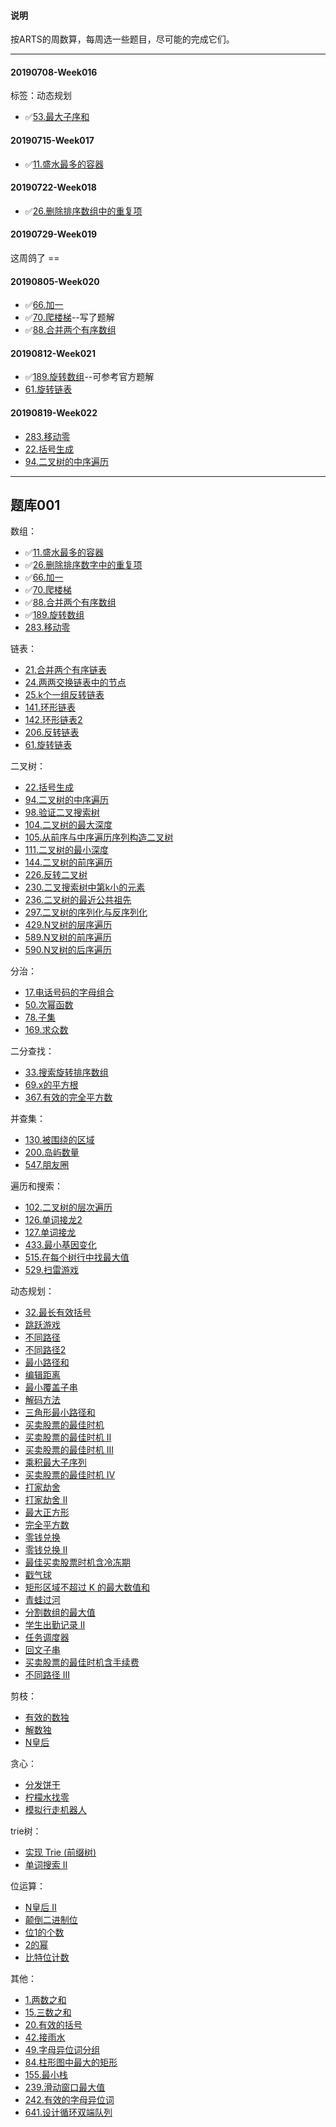 #### 说明

按ARTS的周数算，每周选一些题目，尽可能的完成它们。


---

#### 20190708-Week016
标签：动态规划
- ✅[53.最大子序和](https://leetcode-cn.com/problems/maximum-subarray/)

#### 20190715-Week017
- ✅[11.盛水最多的容器](https://leetcode-cn.com/problems/container-with-most-water/)

#### 20190722-Week018
- ✅[26.删除排序数组中的重复项](https://leetcode-cn.com/problems/remove-duplicates-from-sorted-array/)

#### 20190729-Week019
这周鸽了 ==

#### 20190805-Week020
- ✅[66.加一](https://leetcode-cn.com/problems/plus-one/)
- ✅[70.爬楼梯](https://leetcode-cn.com/problems/climbing-stairs/)--写了题解
- ✅[88.合并两个有序数组](https://leetcode-cn.com/problems/merge-sorted-array/)

#### 20190812-Week021
- ✅[189.旋转数组](https://leetcode-cn.com/problems/rotate-array/)--可参考官方题解
- [61.旋转链表](https://leetcode-cn.com/problems/rotate-list/)


#### 20190819-Week022
- [283.移动零](https://leetcode-cn.com/problems/move-zeroes/)
- [22.括号生成](https://leetcode-cn.com/problems/generate-parentheses/)
- [94.二叉树的中序遍历](https://leetcode-cn.com/problems/binary-tree-inorder-traversal/description/)



-------

## 题库001

数组：
- ✅[11.盛水最多的容器](https://leetcode-cn.com/problems/container-with-most-water/)
- ✅[26.删除排序数字中的重复项](https://leetcode-cn.com/problems/remove-duplicates-from-sorted-array/)
- ✅[66.加一](https://leetcode-cn.com/problems/plus-one/)
- ✅[70.爬楼梯](https://leetcode-cn.com/problems/climbing-stairs/)
- ✅[88.合并两个有序数组](https://leetcode-cn.com/problems/merge-sorted-array/)
- ✅[189.旋转数组](https://leetcode-cn.com/problems/rotate-array/)
- [283.移动零](https://leetcode-cn.com/problems/move-zeroes/)


链表：
- [21.合并两个有序链表](https://leetcode-cn.com/problems/merge-two-sorted-lists/)
- [24.两两交换链表中的节点](https://leetcode-cn.com/problems/swap-nodes-in-pairs/)
- [25.k个一组反转链表](https://leetcode-cn.com/problems/reverse-nodes-in-k-group/)
- [141.环形链表](https://leetcode-cn.com/problems/linked-list-cycle/)
- [142.环形链表2](https://leetcode-cn.com/problems/linked-list-cycle-ii/)
- [206.反转链表](https://leetcode-cn.com/problems/reverse-linked-list/)
- [61.旋转链表](https://leetcode-cn.com/problems/rotate-list/)


二叉树：
- [22.括号生成](https://leetcode-cn.com/problems/generate-parentheses/)
- [94.二叉树的中序遍历](https://leetcode-cn.com/problems/binary-tree-inorder-traversal/description/)
- [98.验证二叉搜索树](https://leetcode-cn.com/problems/validate-binary-search-tree/)
- [104.二叉树的最大深度](https://leetcode-cn.com/problems/maximum-depth-of-binary-tree/)
- [105.从前序与中序遍历序列构造二叉树](https://leetcode-cn.com/problems/construct-binary-tree-from-preorder-and-inorder-traversal/)
- [111.二叉树的最小深度](https://leetcode-cn.com/problems/minimum-depth-of-binary-tree/)
- [144.二叉树的前序遍历](https://leetcode-cn.com/problems/binary-tree-preorder-traversal/description/)
- [226.反转二叉树](https://leetcode-cn.com/problems/invert-binary-tree/description/)
- [230.二叉搜索树中第k小的元素](https://leetcode-cn.com/problems/kth-smallest-element-in-a-bst/comments/)
- [236.二叉树的最近公共祖先](https://leetcode-cn.com/problems/lowest-common-ancestor-of-a-binary-tree/)
- [297.二叉树的序列化与反序列化](https://leetcode-cn.com/problems/serialize-and-deserialize-binary-tree/)
- [429.N叉树的层序遍历](https://leetcode-cn.com/problems/n-ary-tree-level-order-traversal/description/)
- [589.N叉树的前序遍历](https://leetcode-cn.com/problems/n-ary-tree-preorder-traversal/description)
- [590.N叉树的后序遍历](https://leetcode-cn.com/problems/n-ary-tree-postorder-traversal/description/)


分治：
- [17.电话号码的字母组合](https://leetcode-cn.com/problems/letter-combinations-of-a-phone-number/)
- [50.次幂函数](https://leetcode-cn.com/problems/powx-n/description/)
- [78.子集](https://leetcode-cn.com/problems/subsets/)
- [169.求众数](https://leetcode-cn.com/problems/majority-element/description/)


二分查找：
- [33.搜索旋转排序数组](https://leetcode-cn.com/problems/search-in-rotated-sorted-array/)
- [69.x的平方根](https://leetcode-cn.com/problems/sqrtx/)
- [367.有效的完全平方数](https://leetcode-cn.com/problems/valid-perfect-square/)


并查集：
- [130.被围绕的区域](https://leetcode-cn.com/problems/surrounded-regions/#/description)
- [200.岛屿数量](https://leetcode-cn.com/problems/number-of-islands/)
- [547.朋友圈](https://leetcode-cn.com/problems/friend-circles/#/description)


遍历和搜索：
- [102.二叉树的层次遍历](https://leetcode-cn.com/problems/binary-tree-level-order-traversal/#/description)
- [126.单词接龙2](https://leetcode-cn.com/problems/word-ladder-ii/description/)
- [127.单词接龙](https://leetcode-cn.com/problems/word-ladder/description/)
- [433.最小基因变化](https://leetcode-cn.com/problems/minimum-genetic-mutation/#/description)
- [515.在每个树行中找最大值](https://leetcode-cn.com/problems/find-largest-value-in-each-tree-row/#/description)
- [529.扫雷游戏](https://leetcode-cn.com/problems/minesweeper/description/)


动态规划：
- [32.最长有效括号](https://leetcode-cn.com/problems/longest-valid-parentheses/)
- [跳跃游戏](https://leetcode-cn.com/problems/jump-game/)
- [不同路径](https://leetcode-cn.com/problems/unique-paths/)
- [不同路径2](https://leetcode-cn.com/problems/unique-paths-ii/)
- [最小路径和](https://leetcode-cn.com/problems/minimum-path-sum/)
- [编辑距离](https://leetcode-cn.com/problems/edit-distance/)
- [最小覆盖子串](https://leetcode-cn.com/problems/minimum-window-substring/) 
- [解码方法](https://leetcode-cn.com/problems/decode-ways)
- [三角形最小路径和](https://leetcode-cn.com/problems/triangle/description/)
- [买卖股票的最佳时机](https://leetcode-cn.com/problems/best-time-to-buy-and-sell-stock/#/description)
- [买卖股票的最佳时机 II](https://leetcode-cn.com/problems/best-time-to-buy-and-sell-stock-ii/)
- [买卖股票的最佳时机 III](https://leetcode-cn.com/problems/best-time-to-buy-and-sell-stock-iii/)
- [乘积最大子序列](https://leetcode-cn.com/problems/maximum-product-subarray/description/)
- [买卖股票的最佳时机 IV](https://leetcode-cn.com/problems/best-time-to-buy-and-sell-stock-iv/)
- [打家劫舍](https://leetcode-cn.com/problems/house-robber/)
- [打家劫舍 II](https://leetcode-cn.com/problems/house-robber-ii/description/)
- [最大正方形](https://leetcode-cn.com/problems/maximal-square/)
- [完全平方数](https://leetcode-cn.com/problems/perfect-squares/)
- [零钱兑换](https://leetcode-cn.com/problems/coin-change/description/)
- [零钱兑换 II](https://leetcode-cn.com/problems/coin-change-2/)
- [最佳买卖股票时机含冷冻期](https://leetcode-cn.com/problems/best-time-to-buy-and-sell-stock-with-cooldown/)
- [戳气球](https://leetcode-cn.com/problems/burst-balloons/)
- [矩形区域不超过 K 的最大数值和](https://leetcode-cn.com/problems/max-sum-of-rectangle-no-larger-than-k/)
- [青蛙过河](https://leetcode-cn.com/problems/frog-jump/)
- [分割数组的最大值](https://leetcode-cn.com/problems/split-array-largest-sum)
- [学生出勤记录 II](https://leetcode-cn.com/problems/student-attendance-record-ii/)
- [任务调度器](https://leetcode-cn.com/problems/task-scheduler/)
- [回文子串](https://leetcode-cn.com/problems/palindromic-substrings/)
- [买卖股票的最佳时机含手续费](https://leetcode-cn.com/problems/best-time-to-buy-and-sell-stock-with-transaction-fee/)
- [不同路径 III ](https://leetcode-cn.com/problems/unique-paths-iii/)


剪枝：
- [有效的数独](https://leetcode-cn.com/problems/valid-sudoku/description/)
- [解数独](https://leetcode-cn.com/problems/sudoku-solver/#/description)
- [N皇后](https://leetcode-cn.com/problems/n-queens/)


贪心：
- [分发饼干](https://leetcode-cn.com/problems/assign-cookies/description/)
- [柠檬水找零](https://leetcode-cn.com/problems/lemonade-change/description/) 
- [模拟行走机器人](https://leetcode-cn.com/problems/walking-robot-simulation/description/)

trie树：
- [实现 Trie (前缀树) ](https://leetcode-cn.com/problems/implement-trie-prefix-tree/#/description)
- [单词搜索 II ](https://leetcode-cn.com/problems/word-search-ii/)

位运算：
- [N皇后 II ](https://leetcode-cn.com/problems/n-queens-ii/description/)
- [颠倒二进制位](https://leetcode-cn.com/problems/reverse-bits/)
- [位1的个数](https://leetcode-cn.com/problems/number-of-1-bits/)
- [2的幂](https://leetcode-cn.com/problems/power-of-two/)
- [比特位计数](https://leetcode-cn.com/problems/counting-bits/description/)


其他：
- [1.两数之和](https://leetcode-cn.com/problems/two-sum/)
- [15.三数之和](https://leetcode-cn.com/problems/3sum/)
- [20.有效的括号](https://leetcode-cn.com/problems/valid-parentheses/description/)
- [42.接雨水](https://leetcode-cn.com/problems/trapping-rain-water/)
- [49.字母异位词分组](https://leetcode-cn.com/problems/group-anagrams/)
- [84.柱形图中最大的矩形](https://leetcode-cn.com/problems/largest-rectangle-in-histogram/)
- [155.最小栈](https://leetcode-cn.com/problems/min-stack/)
- [239.滑动窗口最大值](https://leetcode-cn.com/problems/sliding-window-maximum/)
- [242.有效的字母异位词](https://leetcode-cn.com/problems/valid-anagram/description/)
- [641.设计循环双端队列](https://leetcode-cn.com/problems/design-circular-deque/)

